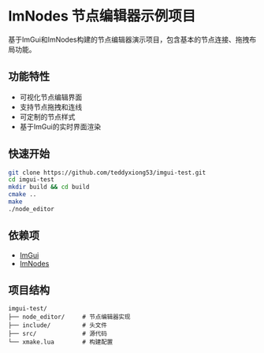 # ImNodes 节点编辑器示例项目

基于ImGui和ImNodes构建的节点编辑器演示项目，包含基本的节点连接、拖拽布局功能。

## 功能特性
- 可视化节点编辑界面
- 支持节点拖拽和连线
- 可定制的节点样式
- 基于ImGui的实时界面渲染

## 快速开始
```bash
git clone https://github.com/teddyxiong53/imgui-test.git
cd imgui-test
mkdir build && cd build
cmake ..
make
./node_editor
```

## 依赖项
- [ImGui](https://github.com/ocornut/imgui)
- [ImNodes](https://github.com/Nelarius/imnodes)

## 项目结构
```
imgui-test/
├── node_editor/     # 节点编辑器实现
├── include/         # 头文件
├── src/             # 源代码
└── xmake.lua        # 构建配置
```
